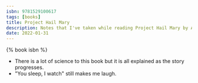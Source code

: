 ```yaml
---
isbn: 9781529100617
tags: [books]
title: Project Hail Mary
description: Notes that I've taken while reading Project Hail Mary by Andy Weir.
date: 2022-01-31
---
```


{% book isbn %}

- There is a lot of science to this book but it is all explained as the story progresses.
- "You sleep, I watch" still makes me laugh.
